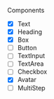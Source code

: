 Components

- [x] Text
- [x] Heading
- [x] Box
- [ ] Button
- [ ] TextInput
- [ ] TextArea
- [ ] Checkbox
- [x] Avatar
- [ ] MultiStep
